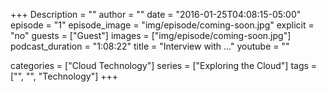 +++
Description = ""
author = ""
date = "2016-01-25T04:08:15-05:00"
episode = "1"
episode_image = "img/episode/coming-soon.jpg"
explicit = "no"
guests = ["Guest"]
images = ["img/episode/coming-soon.jpg"]
podcast_duration = "1:08:22"
title = "Interview with ..."
youtube = ""

categories = ["Cloud Technology"]
series = ["Exploring the Cloud"]
tags = ["", "", "Technology"]
+++



